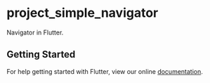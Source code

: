 # project_simple_navigator

Navigator in Flutter.

## Getting Started

For help getting started with Flutter, view our online
[documentation](https://flutter.io/).
